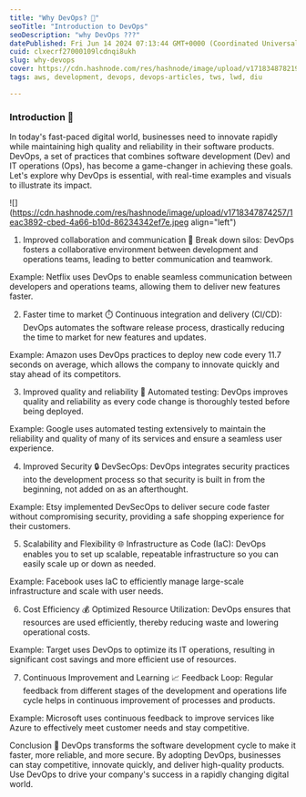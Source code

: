```yaml
---
title: "Why DevOps? 🌟"
seoTitle: "Introduction to DevOps"
seoDescription: "why DevOps ???"
datePublished: Fri Jun 14 2024 07:13:44 GMT+0000 (Coordinated Universal Time)
cuid: clxecrf27000109lcdnqi8ukh
slug: why-devops
cover: https://cdn.hashnode.com/res/hashnode/image/upload/v1718348782193/4782bd30-d96c-4cb7-9437-657f8f329e15.jpeg
tags: aws, development, devops, devops-articles, tws, lwd, diu

---
```


### Introduction 🚀

In today's fast-paced digital world, businesses need to innovate rapidly while maintaining high quality and reliability in their software products. DevOps, a set of practices that combines software development (Dev) and IT operations (Ops), has become a game-changer in achieving these goals. Let's explore why DevOps is essential, with real-time examples and visuals to illustrate its impact.

![](https://cdn.hashnode.com/res/hashnode/image/upload/v1718347874257/1eac3892-cbed-4a66-b10d-86234342ef7e.jpeg align="left")

1. Improved collaboration and communication 🤝 Break down silos: DevOps fosters a collaborative environment between development and operations teams, leading to better communication and teamwork.
    

Example: Netflix uses DevOps to enable seamless communication between developers and operations teams, allowing them to deliver new features faster.

2. Faster time to market ⏱️ Continuous integration and delivery (CI/CD): DevOps automates the software release process, drastically reducing the time to market for new features and updates.
    

Example: Amazon uses DevOps practices to deploy new code every 11.7 seconds on average, which allows the company to innovate quickly and stay ahead of its competitors.

3. Improved quality and reliability 🔧 Automated testing: DevOps improves quality and reliability as every code change is thoroughly tested before being deployed.
    

Example: Google uses automated testing extensively to maintain the reliability and quality of many of its services and ensure a seamless user experience.

4. Improved Security 🔒 DevSecOps: DevOps integrates security practices into the development process so that security is built in from the beginning, not added on as an afterthought.
    

Example: Etsy implemented DevSecOps to deliver secure code faster without compromising security, providing a safe shopping experience for their customers.

5. Scalability and Flexibility 🌐 Infrastructure as Code (IaC): DevOps enables you to set up scalable, repeatable infrastructure so you can easily scale up or down as needed.
    

Example: Facebook uses IaC to efficiently manage large-scale infrastructure and scale with user needs.

6. Cost Efficiency 💰 Optimized Resource Utilization: DevOps ensures that resources are used efficiently, thereby reducing waste and lowering operational costs.
    

Example: Target uses DevOps to optimize its IT operations, resulting in significant cost savings and more efficient use of resources.

7. Continuous Improvement and Learning 📈 Feedback Loop: Regular feedback from different stages of the development and operations life cycle helps in continuous improvement of processes and products.
    

Example: Microsoft uses continuous feedback to improve services like Azure to effectively meet customer needs and stay competitive.

Conclusion 🏁 DevOps transforms the software development cycle to make it faster, more reliable, and more secure. By adopting DevOps, businesses can stay competitive, innovate quickly, and deliver high-quality products. Use DevOps to drive your company's success in a rapidly changing digital world.